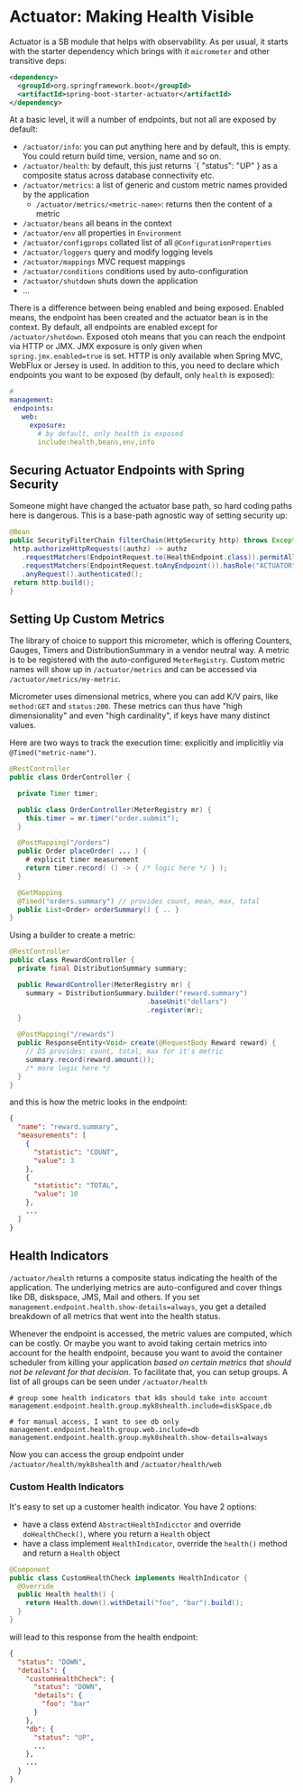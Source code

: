 # Actuator: Making Health Visible

Actuator is a SB module that helps with observability. As per usual, it starts with the starter dependency which brings with it `micrometer` and other transitive deps:

```xml
<dependency>
  <groupId>org.springframework.boot</groupId>
  <artifactId>spring-boot-starter-actuator</artifactId>
</dependency>
```

At a basic level, it will a number of endpoints, but not all are exposed by default:

* `/actuator/info`: you can put anything here and by default, this is empty. You could return build time, version, name and so on.
* `/actuator/health`: by default, this just returns `{ "status": "UP" } as a composite status across database connectivity etc.
* `/actuator/metrics`: a list of generic and custom metric names provided by the application
  * `/actuator/metrics/<metric-name>`: returns then the content of a metric
* `/actuator/beans` all beans in the context
* `/actuator/env` all properties in `Environment`
* `/actuator/configprops` collated list of all `@ConfigurationProperties`
* `/actuator/loggers` query and modify logging levels
* `/actuator/mappings` MVC request mappings
* `/actuator/conditions` conditions used by auto-configuration
* `/actuator/shutdown` shuts down the application
* ...

There is a difference between being enabled and being exposed. Enabled means, the endpoint has been created and the actuator bean is in the context. By default, all endpoints are enabled except for `/actuator/shutdown`.
Exposed otoh means that you can reach the endpoint via HTTP or JMX. JMX exposure is only given when `spring.jmx.enabled=true` is set. HTTP is only available when Spring MVC, WebFlux or Jersey is used. In addition to this, you need to declare which endpoints you want to be exposed (by default, only `health` is exposed):

```yaml
# 
management:
 endpoints:
   web:
     exposure:
       # by default, only health is exposed
       include:health,beans,env,info
```

## Securing Actuator Endpoints with Spring Security

Someone might have changed the actuator base path, so hard coding paths here is dangerous. This is a base-path agnostic way of setting security up:

```java
@Bean
public SecurityFilterChain filterChain(HttpSecurity http) throws Exception {
 http.authorizeHttpRequests((authz) -> authz
   .requestMatchers(EndpointRequest.to(HealthEndpoint.class)).permitAll()
   .requestMatchers(EndpointRequest.toAnyEndpoint()).hasRole("ACTUATOR")
   .anyRequest().authenticated();
 return http.build();
}
```

## Setting Up Custom Metrics

The library of choice to support this micrometer, which is offering Counters, Gauges, Timers and DistributionSummary in a vendor neutral way. A metric is to be registered with the auto-configured `MeterRegistry`. Custom metric names will show up in `/actuator/metrics` and can be accessed via `/actuator/metrics/my-metric`.

Micrometer uses dimensional metrics, where you can add K/V pairs, like `method:GET` and `status:200`. These metrics can thus have "high dimensionality" and even "high cardinality", if keys have many distinct values.

Here are two ways to track the execution time: explicitly and implicitliy via `@Timed("metric-name")`.
```java
@RestController
public class OrderController {

  private Timer timer;

  public class OrderController(MeterRegistry mr) {
    this.timer = mr.timer("order.submit");
  }

  @PostMapping("/orders")
  public Order placeOrder( ... ) {
    # explicit timer measurement
    return timer.record( () -> { /* logic here */ } );
  }

  @GetMapping
  @Timed("orders.summary") // provides count, mean, max, total
  public List<Order> orderSummary() { .. }
}
```

Using a builder to create a metric:
```java
@RestController
public class RewardController {
  private final DistributionSummary summary;

  public RewardController(MeterRegistry mr) {
    summary = DistributionSummary.builder("reward.summary")
                                  .baseUnit("dollars")
                                  .register(mr);
  }

  @PostMapping("/rewards")
  public ResponseEntity<Void> create(@RequestBody Reward reward) {
    // DS provides: count, total, max for it's metric
    summary.record(reward.amount());
    /* more logic here */
  }
}
```

and this is how the metric looks in the endpoint:

```json
{
  "name": "reward.summary",
  "measurements": [
    {
      "statistic": "COUNT",
      "value": 3
    },
    {
      "statistic": "TOTAL",
      "value": 10
    },
    ... 
  ]
}
```

## Health Indicators

`/actuator/health` returns a composite status indicating the health of the application. The underlying metrics are auto-configured and cover things like DB, diskspace, JMS, Mail and others. If you set `management.endpoint.health.show-details=always`, you get a detailed breakdown of all metrics that went into the health status.

Whenever the endpoint is accessed, the metric values are computed, which can be costly. Or maybe you want to avoid taking certain metrics into account for the health endpoint, because you want to avoid the container scheduler from killing your application _based on certain metrics that should not be relevant for that decision_.
To facilitate that, you can setup groups. A list of all groups can be seen under `/actuator/health`

```
# group some health indicators that k8s should take into account
management.endpoint.health.group.myk8shealth.include=diskSpace,db

# for manual access, I want to see db only
management.endpoint.health.group.web.include=db
management.endpoint.health.group.myk8shealth.show-details=always
```

Now you can access the group endpoint under `/actuator/health/myk8shealth` and `/actuator/health/web`

### Custom Health Indicators

It's easy to set up a customer health indicator. You have 2 options:

* have a class extend `AbstractHealthIndicctor` and override `doHealthCheck()`, where you return a `Health` object
* have a class implement `HealthIndicator`, override the `health()` method and return a `Health` object

```java
@Component
public class CustomHealthCheck implements HealthIndicator {
  @Override
  public Health health() {
    return Health.down().withDetail("foo", "bar").build();
  }
}
```

will lead to this response from the health endpoint:

```json
{
  "status": "DOWN",
  "details": {
    "customHealthCheck": {
      "status": "DOWN",
      "details": {
        "foo": "bar"
      }
    },
    "db": {
      "status": "UP",
      ...
    },
    ...
  }  
}
```




